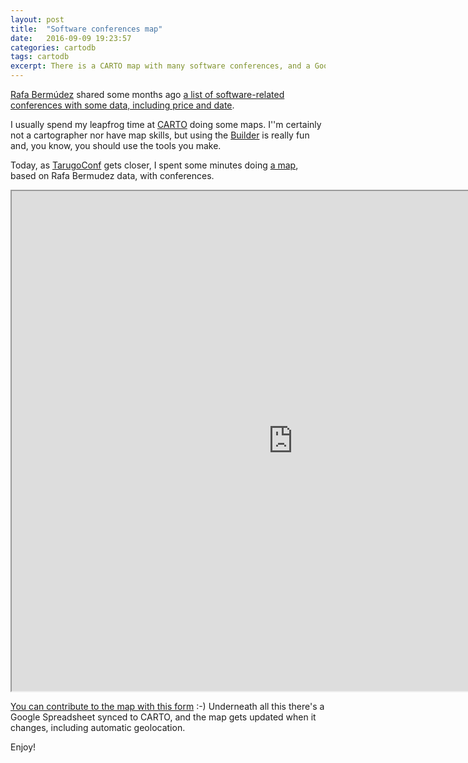 ```yaml
---
layout: post
title:  "Software conferences map"
date:   2016-09-09 19:23:57
categories: cartodb
tags: cartodb
excerpt: There is a CARTO map with many software conferences, and a Google form that you can use to contribute with more.
---
```


[Rafa Bermúdez](https://twitter.com/rafbermudez) shared some months ago [a list of software-related conferences with some data, including price and
date](https://docs.google.com/spreadsheets/d/1I52jC0h3usyQjuEiIGLrjXd8kz8FiQUbH8xykMMFfPQ/edit#gid=381678081).

I usually spend my leapfrog time at [CARTO](https://carto.com/) doing some maps. I''m certainly not a cartographer nor
have map skills, but using the [Builder](https://carto.com/builder/) is really fun and, you know, you should use the
tools you make.

Today, as [TarugoConf](http://www.tarugoconf.com/) gets closer, I spent some minutes doing [a
map](https://juanignaciosl.carto.com/builder/fb4b07b8-b401-4b59-9197-7f0f88625e79/embed), based on Rafa
Bermudez data, with conferences.

<iframe width="900" height="800"
src="https://team.carto.com/u/juanignaciosl/builder/fb4b07b8-b401-4b59-9197-7f0f88625e79/embed"></iframe>

[You can contribute to the map with this
form](https://docs.google.com/forms/d/e/1FAIpQLSdc3PiOaV1DAQV1QYbifPY6S2_W22DWLdcLAMr-FUyZ_toMWA/viewform) :-)
Underneath all this there's a Google Spreadsheet synced to CARTO, and the map gets updated when it changes, including
automatic geolocation.

Enjoy!
